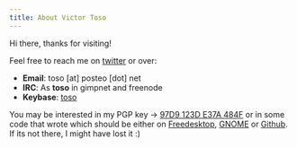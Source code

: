 ```yaml
---
title: About Victor Toso
---
```


Hi there, thanks for visiting!

Feel free to reach me on [twitter] or over:

* **Email**: toso [at] posteo [dot] net 
* **IRC**: As **toso** in gimpnet and freenode
* **Keybase**: [toso](https://keybase.io/toso/)

You may be interested in my PGP key → [97D9 123D E37A 484F] or in some code
that wrote which should be either on [Freedesktop], [GNOME] or [Github]. If its
not there, I might have lost it :)

[97D9 123D E37A 484F]: http://pgp.mit.edu/pks/lookup?op=get&search=0x97D9123DE37A484F
[twitter]: https://twitter.com/victortoso/
[Freedesktop]: https://gitlab.freedesktop.org/victortoso "Gitlab"
[GNOME]: https://gitlab.gnome.org/victortoso "Gitlab"
[Github]: https://github.com/victortoso "Powered by Microsoft ☺"

